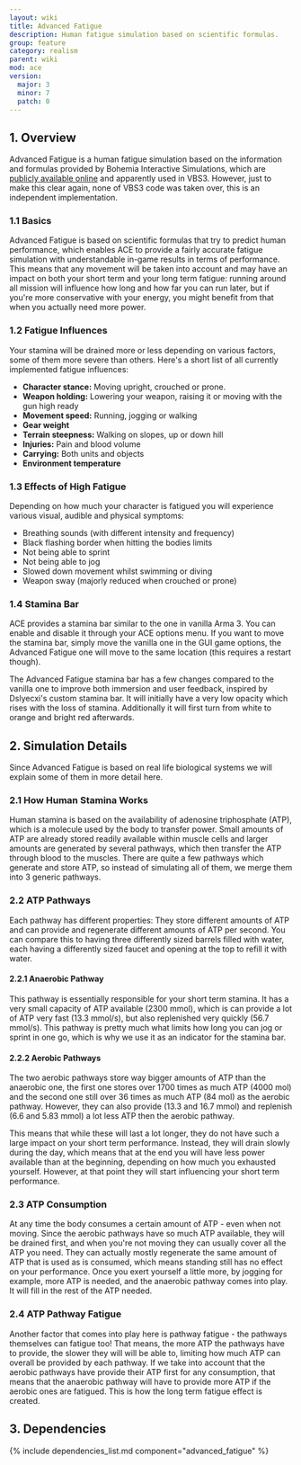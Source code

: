 ```yaml
---
layout: wiki
title: Advanced Fatigue
description: Human fatigue simulation based on scientific formulas.
group: feature
category: realism
parent: wiki
mod: ace
version:
  major: 3
  minor: 7
  patch: 0
---
```


## 1. Overview

Advanced Fatigue is a human fatigue simulation based on the information and formulas provided by Bohemia Interactive Simulations, which are [publicly available online](https://manuals.bisimulations.com/vbs3/3-0/downloads/VBS_AdvFatigueSys.pdf) and apparently used in VBS3. However, just to make this clear again, none of VBS3 code was taken over, this is an independent implementation.


### 1.1 Basics

Advanced Fatigue is based on scientific formulas that try to predict human performance, which enables ACE to provide a fairly accurate fatigue simulation with understandable in-game results in terms of performance. This means that any movement will be taken into account and may have an impact on both your short term and your long term fatigue: running around all mission will influence how long and how far you can run later, but if you're more conservative with your energy, you might benefit from that when you actually need more power.


### 1.2 Fatigue Influences

Your stamina will be drained more or less depending on various factors, some of them more severe than others. Here's a short list of all currently implemented fatigue influences:

- **Character stance:** Moving upright, crouched or prone.
- **Weapon holding:** Lowering your weapon, raising it or moving with the gun high ready
- **Movement speed:** Running, jogging or walking
- **Gear weight**
- **Terrain steepness:** Walking on slopes, up or down hill
- **Injuries:** Pain and blood volume
- **Carrying:** Both units and objects
- **Environment temperature**


### 1.3 Effects of High Fatigue

Depending on how much your character is fatigued you will experience various visual, audible and physical symptoms:

- Breathing sounds (with different intensity and frequency)
- Black flashing border when hitting the bodies limits
- Not being able to sprint
- Not being able to jog
- Slowed down movement whilst swimming or diving
- Weapon sway (majorly reduced when crouched or prone)


### 1.4 Stamina Bar

ACE provides a stamina bar similar to the one in vanilla Arma 3. You can enable and disable it through your ACE options menu. If you want to move the stamina bar, simply move the vanilla one in the GUI game options, the Advanced Fatigue one will move to the same location (this requires a restart though).

The Advanced Fatigue stamina bar has a few changes compared to the vanilla one to improve both immersion and user feedback, inspired by Dslyecxi's custom stamina bar. It will initially have a very low opacity which rises with the loss of stamina. Additionally it will first turn from white to orange and bright red afterwards.



## 2. Simulation Details

Since Advanced Fatigue is based on real life biological systems we will explain some of them in more detail here.


### 2.1 How Human Stamina Works

Human stamina is based on the availability of adenosine triphosphate (ATP), which is a molecule used by the body to transfer power. Small amounts of ATP are already stored readily available within muscle cells and larger amounts are generated by several pathways, which then transfer the ATP through blood to the muscles. There are quite a few pathways which generate and store ATP, so instead of simulating all of them, we merge them into 3 generic pathways.


### 2.2 ATP Pathways

Each pathway has different properties: They store different amounts of ATP and can provide and regenerate different amounts of ATP per second. You can compare this to having three differently sized barrels filled with water, each having a differently sized faucet and opening at the top to refill it with water.


#### 2.2.1 Anaerobic Pathway

This pathway is essentially responsible for your short term stamina. It has a very small capacity of ATP available (2300 mmol), which is can provide a lot of ATP very fast (13.3 mmol/s), but also replenished very quickly (56.7 mmol/s). This pathway is pretty much what limits how long you can jog or sprint in one go, which is why we use it as an indicator for the stamina bar.


#### 2.2.2 Aerobic Pathways

The two aerobic pathways store way bigger amounts of ATP than the anaerobic one, the first one stores over 1700 times as much ATP (4000 mol) and the second one still over 36 times as much ATP (84 mol) as the aerobic pathway. However, they can also provide (13.3 and 16.7 mmol) and replenish (6.6 and 5.83 mmol) a lot less ATP then the aerobic pathway.

This means that while these will last a lot longer, they do not have such a large impact on your short term performance. Instead, they will drain slowly during the day, which means that at the end you will have less power available than at the beginning, depending on how much you exhausted yourself. However, at that point they will start influencing your short term performance.


### 2.3 ATP Consumption

At any time the body consumes a certain amount of ATP - even when not moving. Since the aerobic pathways have so much ATP available, they will be drained first, and when you're not moving they can usually cover all the ATP you need. They can actually mostly regenerate the same amount of ATP that is used as is consumed, which means standing still has no effect on your performance. Once you exert yourself a little more, by jogging for example, more ATP is needed, and the anaerobic pathway comes into play. It will fill in the rest of the ATP needed.


### 2.4 ATP Pathway Fatigue

Another factor that comes into play here is pathway fatigue - the pathways themselves can fatigue too! That means, the more ATP the pathways have to provide, the slower they will will be able to, limiting how much ATP can overall be provided by each pathway. If we take into account that the aerobic pathways have provide their ATP first for any consumption, that means that the anaerobic pathway will have to provide more ATP if the aerobic ones are fatigued. This is how the long term fatigue effect is created.



## 3. Dependencies

{% include dependencies_list.md component="advanced_fatigue" %}
